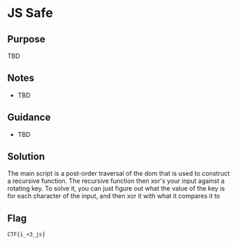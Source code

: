 # JS Safe

## Purpose

TBD

## Notes

* TBD

## Guidance

* TBD

## Solution

The main script is a post-order traversal of the dom that is used to construct 
a recursive function. The recursive function then xor's your input against a 
rotating key. To solve it, you can just figure out what the value of the key is
for each character of the input, and then xor it with what it compares it to

## Flag

`CTF{i_<3_js}`

